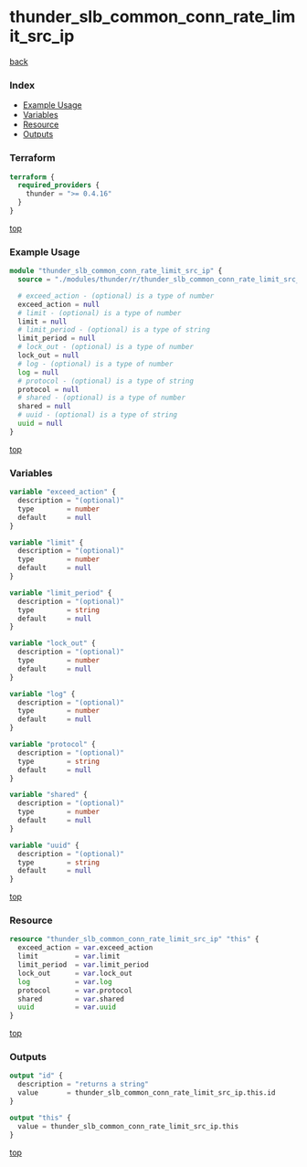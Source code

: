 # thunder_slb_common_conn_rate_limit_src_ip

[back](../thunder.md)

### Index

- [Example Usage](#example-usage)
- [Variables](#variables)
- [Resource](#resource)
- [Outputs](#outputs)

### Terraform

```terraform
terraform {
  required_providers {
    thunder = ">= 0.4.16"
  }
}
```

[top](#index)

### Example Usage

```terraform
module "thunder_slb_common_conn_rate_limit_src_ip" {
  source = "./modules/thunder/r/thunder_slb_common_conn_rate_limit_src_ip"

  # exceed_action - (optional) is a type of number
  exceed_action = null
  # limit - (optional) is a type of number
  limit = null
  # limit_period - (optional) is a type of string
  limit_period = null
  # lock_out - (optional) is a type of number
  lock_out = null
  # log - (optional) is a type of number
  log = null
  # protocol - (optional) is a type of string
  protocol = null
  # shared - (optional) is a type of number
  shared = null
  # uuid - (optional) is a type of string
  uuid = null
}
```

[top](#index)

### Variables

```terraform
variable "exceed_action" {
  description = "(optional)"
  type        = number
  default     = null
}

variable "limit" {
  description = "(optional)"
  type        = number
  default     = null
}

variable "limit_period" {
  description = "(optional)"
  type        = string
  default     = null
}

variable "lock_out" {
  description = "(optional)"
  type        = number
  default     = null
}

variable "log" {
  description = "(optional)"
  type        = number
  default     = null
}

variable "protocol" {
  description = "(optional)"
  type        = string
  default     = null
}

variable "shared" {
  description = "(optional)"
  type        = number
  default     = null
}

variable "uuid" {
  description = "(optional)"
  type        = string
  default     = null
}
```

[top](#index)

### Resource

```terraform
resource "thunder_slb_common_conn_rate_limit_src_ip" "this" {
  exceed_action = var.exceed_action
  limit         = var.limit
  limit_period  = var.limit_period
  lock_out      = var.lock_out
  log           = var.log
  protocol      = var.protocol
  shared        = var.shared
  uuid          = var.uuid
}
```

[top](#index)

### Outputs

```terraform
output "id" {
  description = "returns a string"
  value       = thunder_slb_common_conn_rate_limit_src_ip.this.id
}

output "this" {
  value = thunder_slb_common_conn_rate_limit_src_ip.this
}
```

[top](#index)